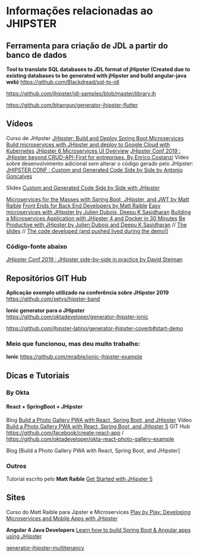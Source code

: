 # Informações relacionadas ao JHIPSTER

## Ferramenta para criação de JDL a partir do banco de dados
**Tool to translate SQL databases to JDL format of jHipster (Created due to existing databases to be generated with jHipster and build angular-java web)** https://github.com/Blackdread/sql-to-jdl

<https://github.com/jhipster/jdl-samples/blob/master/library.jh>

<https://github.com/bhangun/generator-jhipster-flutter>

## Vídeos
Curso de JHipster [JHipster: Build and Deploy Spring Boot Microservices](https://www.linkedin.com/learning/jhipster-build-and-deploy-spring-boot-microservices/welcome?trk=aff_src.aff-lilpar_c.partners_pkw.1252615_plc.Chris%20Anatalio%20Insider%20Program%20Member_pcrid.449670_learning)
[Build microservices with JHipster and deploy to Google Cloud with Kubernetes](https://www.youtube.com/watch?v=dgVQOYEwleA)
[JHipster 6 Microservices UI Overview](https://www.youtube.com/watch?v=-QCuWgLQmdg)
[JHipster Conf 2019 : JHipster beyond CRUD-API-First for entreprises. By Enrico Costanzi](https://www.youtube.com/watch?v=B5fuiqfHpFA)
Vídeo sobre desenvolvimento adicional sem alterar o código gerado pelo JHipster: [JHIPSTER CONF : Custom and Generated Code Side by Side by Antonio Goncalves](https://www.youtube.com/watch?v=9WVpwIUEty0)

Slides [Custom and Generated Code Side by Side with JHipster](https://www.slideshare.net/agoncal/custom-and-generated-code-side-by-side-with-jhipster)

[Microservices for the Masses with Spring Boot, JHipster, and JWT by Matt Raible](https://www.youtube.com/watch?v=72K7cMCv7eM)
[Front Ends for Back End Developers by Matt Raible](https://www.youtube.com/watch?v=AjzyV8BraIs)
[Easy microservices with JHipster by Julien Dubois, Deepu K Sasidharan](https://www.youtube.com/watch?v=FuG5t_UW7pw)
[Building a Microservices Application with JHipster 4 and Docker in 30 Minutes](https://www.youtube.com/watch?v=kk2zwoRGNPU)
[Be Productive with JHipster by Julien Dubois and Deepu K Sasidharan](https://www.youtube.com/watch?v=dzdjP3CPOCs) // [The slides](https://www.youtube.com/redirect?v=dzdjP3CPOCs&redir_token=i9ilhWFGR2cLLBN2ZbyKSmbPMVZ8MTU3Mjc3MzY0N0AxNTcyNjg3MjQ3&event=video_description&q=http%3A%2F%2Fwww.slideshare.net%2Fjulien.dubois%2Fdevoxx-being-productive-with-jhipster) // [The code developed (and pushed lived during the demo!)](https://www.youtube.com/redirect?v=dzdjP3CPOCs&redir_token=i9ilhWFGR2cLLBN2ZbyKSmbPMVZ8MTU3Mjc3MzY0N0AxNTcyNjg3MjQ3&event=video_description&q=https%3A%2F%2Fgithub.com%2Fjhipster%2Fdevoxx-2016)

### Código-fonte abaixo
[JHipster Conf 2019 : JHipster side-by-side in practice by David Steiman](https://www.youtube.com/watch?v=Gg5CYoBdpVo)

## Repositórios GIT Hub
**Aplicação exemplo utilizado na conferência sobre JHipster 2019** https://github.com/xetys/hipster-band

**Ionic generator para o JHipster** https://github.com/oktadeveloper/generator-jhipster-ionic

<https://github.com/jhipster-latino/generator-jhipster-coverb#start-demo>

### Meio que funcionou, mas deu muito trabalho:
**Ionic** https://github.com/mraible/ionic-jhipster-example

## Dicas e Tutoriais

### By Okta

#### React + SpringBoot + JHipster
Blog [Build a Photo Gallery PWA with React, Spring Boot, and JHipster](https://developer.okta.com/blog/2018/06/25/react-spring-boot-photo-gallery-pwa)
Vídeo [Build a Photo Gallery PWA with React, Spring Boot, and JHipster 5](https://www.youtube.com/watch?v=GlJWUqy1SJM)
GIT Hub https://github.com/facebook/create-react-app / https://github.com/oktadeveloper/okta-react-photo-gallery-example



Blog [Build a Photo Gallery PWA with React, Spring Boot, and JHipster]

### Outros

Tutorial escrito pelo **Matt Raible** [Get Started with JHipster 5](http://gist.asciidoctor.org/?github-mraible/jhipster5-demo//README.adoc#_about_the_author)

## Sites
Curso do Matt Raible para Jipster e Microservices [Play by Play: Developing Microservices and Mobile Apps with JHipster](https://www.pluralsight.com/courses/play-by-play-developing-microservices-mobile-apps-jhipster)

**Angular 4 Java Developers** [Learn how to build Spring Boot & Angular apps using JHipster](https://therealdanvega.teachable.com/p/jhipster/?product_id=456739&coupon_code=JHIPSTER)

[generator-jhipster-multitenancy](https://github.com/sonalake/generator-jhipster-multitenancy)